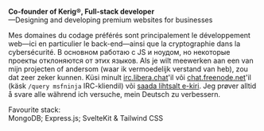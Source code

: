 <b>Co-founder of Kerig&#174;, Full-stack developer</b><br />
—Designing and developing premium websites for businesses

Mes domaines du codage préférés sont principalement le développement web&#8212;ici en particulier le back-end&#8212;ainsi que la cryptographie dans la cybersécurité. В основном работаю с JS и ноудом, но некоторые проекты отклоняются от этих языков. Als je wilt meewerken aan een van mijn projecten of andersom (waar ik vermoedelijk verstand van heb), zou dat zeer zeker kunnen. Küsi minult [irc.libera.chat](https://libera.chat)'il või [chat.freenode.net](https://freenode.net)'il (käsk `/query msfninja` IRC-kliendil) või [saada lihtsalt e-kiri](mailto:msfninja@proton.me). Jeg prøver alltid å svare alle während ich versuche, mein Deutsch zu verbessern.

Favourite stack:<br />
MongoDB; Express.js; SvelteKit & Tailwind CSS
